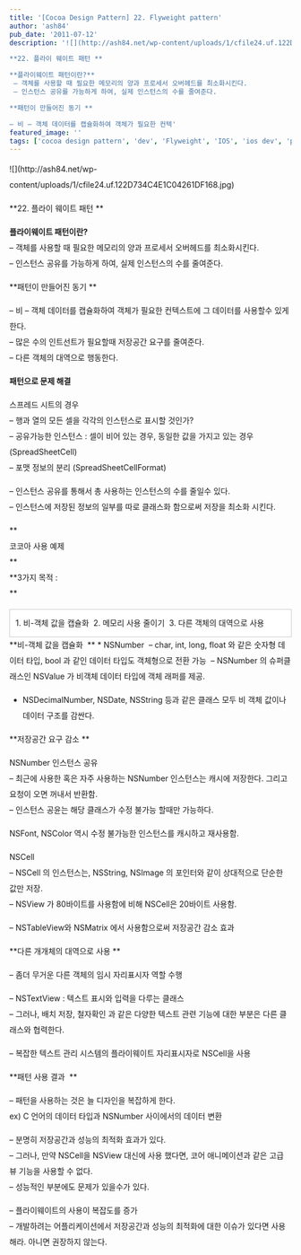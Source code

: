 ```yaml
---
title: '[Cocoa Design Pattern] 22. Flyweight pattern'
author: 'ash84'
pub_date: '2011-07-12'
description: '![](http://ash84.net/wp-content/uploads/1/cfile24.uf.122D734C4E1C04261DF168.jpg)

**22. 플라이 웨이트 패턴 **

**플라이웨이트 패턴이란?**  
 – 객체를 사용할 때 필요한 메모리의 양과 프로세서 오버헤드를 최소화시킨다.   
 – 인스턴스 공유를 가능하게 하여, 실제 인스턴스의 수를 줄여준다. 

**패턴이 만들어진 동기 **

– 비 – 객체 데이터를 캡슐화하여 객체가 필요한 컨텍'
featured_image: ''
tags: ['cocoa design pattern', 'dev', 'Flyweight', 'IOS', 'ios dev', 'pattern', '아이폰 앱 개발']
---
```



<div></div><div style="line-height: 2; ">![](http://ash84.net/wp-content/uploads/1/cfile24.uf.122D734C4E1C04261DF168.jpg)

**22. 플라이 웨이트 패턴 **

**플라이웨이트 패턴이란?**  
 – 객체를 사용할 때 필요한 메모리의 양과 프로세서 오버헤드를 최소화시킨다.   
 – 인스턴스 공유를 가능하게 하여, 실제 인스턴스의 수를 줄여준다. 

**패턴이 만들어진 동기 **

– 비 – 객체 데이터를 캡슐화하여 객체가 필요한 컨텍스트에 그 데이터를 사용할수 있게 한다.   
 – 많은 수의 인트선트가 필요할때 저장공간 요구를 줄여준다.   
 – 다른 객체의 대역으로 행동한다. 

**패턴으로 문제 해결**

스프레드 시트의 경우   
 – 행과 열의 모든 셀을 각각의 인스턴스로 표시할 것인가?  
 – 공유가능한 인스턴스 : 셀이 비어 있는 경우, 동일한 값을 가지고 있는 경우 (SpreadSheetCell)  
 – 포맷 정보의 분리 (SpreadSheetCellFormat)

– 인스턴스 공유를 통해서 총 사용하는 인스턴스의 수를 줄일수 있다.   
 – 인스턴스에 저장된 정보의 일부를 따로 클래스화 함으로써 저장을 최소화 시킨다. 

**  
 코코아 사용 예제   
**  
**3가지 목적 :  
**

<div class="txc-textbox" style="border-top-style: solid; border-right-style: solid; border-bottom-style: solid; border-left-style: solid; border-top-width: 1px; border-right-width: 1px; border-bottom-width: 1px; border-left-width: 1px; border-top-color: rgb(203, 203, 203); border-right-color: rgb(203, 203, 203); border-bottom-color: rgb(203, 203, 203); border-left-color: rgb(203, 203, 203); background-color: rgb(255, 255, 255); padding-top: 10px; padding-right: 10px; padding-bottom: 10px; padding-left: 10px; ">1. 비-객체 값을 캡슐화   
 2. 메모리 사용 줄이기   
 3. 다른 객체의 대역으로 사용

</div>**비-객체 값을 캡슐화   
**  
 * NSNumber  
  – char, int, long, float 와 같은 숫자형 데이터 타입, bool 과 같인 데이터 타입도 객체형으로 전환 가능  
  – NSNumber 의 슈퍼클래스인 NSValue 가 비객체 데이터 타입에 객체 래퍼를 제공. 

* NSDecimalNumber, NSDate, NSString 등과 같은 클래스 모두 비 객체 값이나 데이터 구조를 감싼다. 

**저장공간 요구 감소 **

NSNumber 인스턴스 공유   
 – 최근에 사용한 혹은 자주 사용하는 NSNumber 인스턴스는 캐시에 저장한다. 그리고 요청이 오면 꺼내서 반환함.   
 – 인스턴스 공윤는 해당 클래스가 수정 불가능 할때만 가능하다. 

NSFont, NSColor 역시 수정 불가능한 인스턴스를 캐시하고 재사용함. 

NSCell   
 – NSCell 의 인스턴스는, NSString, NSImage 의 포인터와 같이 상대적으로 단순한 값만 저장.   
 – NSView 가 80바이트를 사용함에 비해 NSCell은 20바이트 사용함. 

– NSTableView와 NSMatrix 에서 사용함으로써 저장공간 감소 효과 

**다른 개개체의 대역으로 사용 **

– 좀더 무거운 다른 객체의 임시 자리표시자 역할 수행

– NSTextView : 텍스트 표시와 입력을 다루는 클래스   
 – 그러나, 배치 저장, 철자확인 과 같은 다양한 텍스트 관련 기능에 대한 부분은 다른 클래스와 협력한다. 

– 복잡한 텍스트 관리 시스템의 플라이웨이트 자리표시자로 NSCell을 사용 

**패턴 사용 결과  **

– 패턴을 사용하는 것은 늘 디자인을 복잡하게 한다.   
 ex) C 언어의 데이터 타입과 NSNumber 사이에서의 데이터 변환 

– 분명히 저장공간과 성능의 최적화 효과가 있다.   
 – 그러나, 만약 NSCell을 NSView 대신에 사용 했다면, 코어 애니메이션과 같은 고급 뷰 기능을 사용할 수 없다.   
 – 성능적인 부분에도 문제가 있을수가 있다. 

– 플라이웨이트의 사용이 복잡도를 증가  
 – 개발하려는 어플리케이션에서 저장공간과 성능의 최적화에 대한 이슈가 있다면 사용해라. 아니면 권장하지 않는다.   
    

  

</div>

